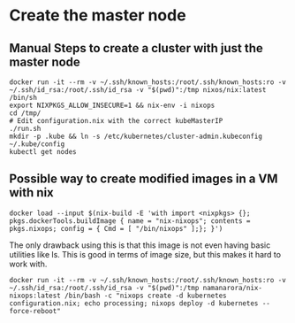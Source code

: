 # Create the master node

## Manual Steps to create a cluster with just the master node

```
docker run -it --rm -v ~/.ssh/known_hosts:/root/.ssh/known_hosts:ro -v ~/.ssh/id_rsa:/root/.ssh/id_rsa -v "$(pwd)":/tmp nixos/nix:latest /bin/sh
export NIXPKGS_ALLOW_INSECURE=1 && nix-env -i nixops
cd /tmp/
# Edit configuration.nix with the correct kubeMasterIP
./run.sh
mkdir -p .kube && ln -s /etc/kubernetes/cluster-admin.kubeconfig ~/.kube/config
kubectl get nodes
```

## Possible way to create modified images in a VM with nix

```
docker load --input $(nix-build -E 'with import <nixpkgs> {}; pkgs.dockerTools.buildImage { name = "nix-nixops"; contents = pkgs.nixops; config = { Cmd = [ "/bin/nixops" ];}; }')
```

The only drawback using this is that this image is not even having basic utilities like ls. This is good in terms of image size, but this makes it hard to work with.

```
docker run -it --rm -v ~/.ssh/known_hosts:/root/.ssh/known_hosts:ro -v ~/.ssh/id_rsa:/root/.ssh/id_rsa -v "$(pwd)":/tmp namanarora/nix-nixops:latest /bin/bash -c "nixops create -d kubernetes configuration.nix; echo processing; nixops deploy -d kubernetes --force-reboot"
```